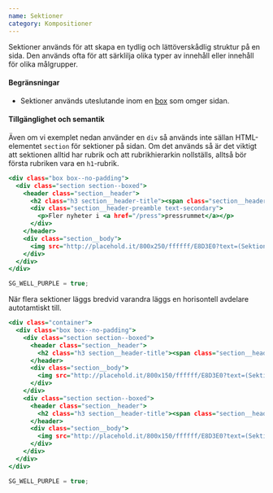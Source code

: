 ```yaml
---
name: Sektioner
category: Kompositioner
---
```


Sektioner används för att skapa en tydlig och lättöverskådlig struktur på en sida. Den används ofta för att  särklilja olika typer av innehåll eller innehåll för olika målgrupper.

#### Begränsningar
- Sektioner används uteslutande inom en [box](#box) som omger sidan.

#### Tillgänglighet och semantik
Även om vi exemplet nedan använder en `div` så används inte sällan HTML-elementet `section` för sektioner på sidan. Om det används så är det viktigt att sektionen alltid har rubrik och att rubrikhierarkin nollställs, alltså bör första rubriken vara en `h1`-rubrik.

```boxed.html
<div class="box box--no-padding">
  <div class="section section--boxed">
    <header class="section__header">
      <h2 class="h3 section__header-title"><span class="section__header-title-text">Press och nyheter<span></h2>
      <div class="section__header-preamble text-secondary">
        <p>Fler nyheter i <a href="/press">pressrummet</a></p>
      </div>
    </header>
    <div class="section__body">
      <img src="http://placehold.it/800x250/ffffff/E8D3E0?text=(Sektionens innehåll)" style="max-width: 100%"  />
    </div>
  </div>
</div>
```
```boxed.js hidden
SG_WELL_PURPLE = true;
```

När flera sektioner läggs bredvid varandra läggs en horisontell avdelare autotamtiskt till.

```multiple.html
<div class="container">
  <div class="box box--no-padding">
    <div class="section section--boxed">
      <header class="section__header">
        <h2 class="h3 section__header-title"><span class="section__header-title-text">Sektion 1<span></h2>
      </header>
      <div class="section__body">
        <img src="http://placehold.it/800x150/ffffff/E8D3E0?text=(Sektionens innehåll)" style="max-width: 100%"  />
      </div>
    </div>
    <div class="section section--boxed">
      <header class="section__header">
        <h2 class="h3 section__header-title"><span class="section__header-title-text">Sektion 2<span></h2>
      </header>
      <div class="section__body">
        <img src="http://placehold.it/800x150/ffffff/E8D3E0?text=(Sektionens innehåll)" style="max-width: 100%"  />
      </div>
    </div>
  </div>
</div>
```
```multiple.js hidden
SG_WELL_PURPLE = true;
```

